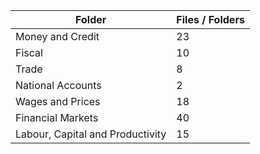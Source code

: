 | Folder                           |   Files / Folders |
|----------------------------------|-------------------|
| Money and Credit                 |                23 |
| Fiscal                           |                10 |
| Trade                            |                 8 |
| National Accounts                |                 2 |
| Wages and Prices                 |                18 |
| Financial Markets                |                40 |
| Labour, Capital and Productivity |                15 |
